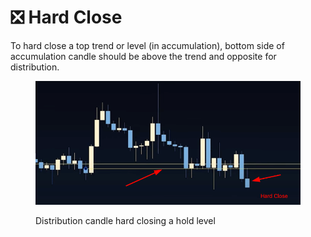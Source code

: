 # ❎ Hard Close

To hard close a top trend or level (in accumulation), bottom side of accumulation candle should be above the trend and opposite for distribution.

<figure><img src="../../.gitbook/assets/image (5) (1) (1) (1).png" alt=""><figcaption><p>Distribution candle hard closing a hold level</p></figcaption></figure>
